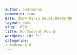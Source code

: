 ```yaml
---
author: andrewhao
comments: true
date: 2004-01-22 20:01:00+00:00
layout: post
slug: '626'
title: No Content Found
wordpress_id: 311
categories:
- Andrew 2.0
---
```


